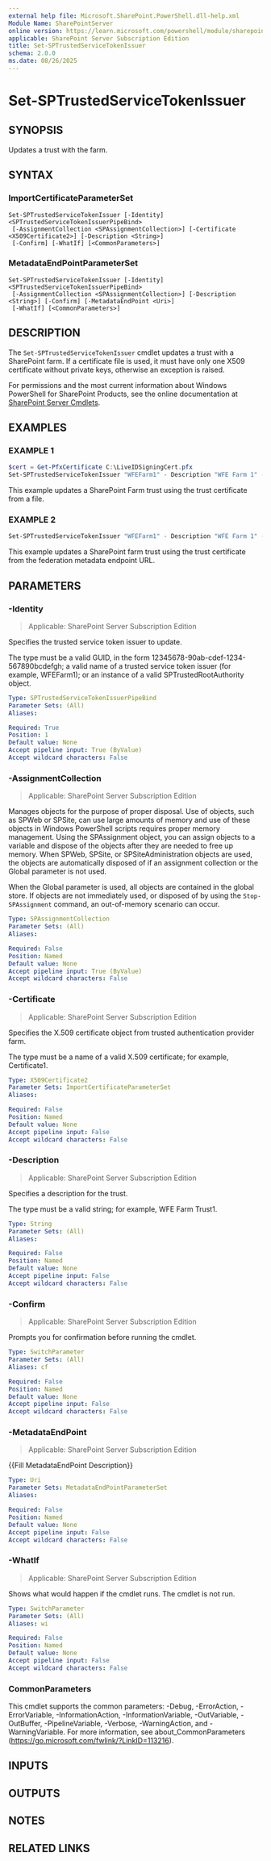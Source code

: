```yaml
---
external help file: Microsoft.SharePoint.PowerShell.dll-help.xml
Module Name: SharePointServer
online version: https://learn.microsoft.com/powershell/module/sharepoint-server/set-sptrustedservicetokenissuer
applicable: SharePoint Server Subscription Edition
title: Set-SPTrustedServiceTokenIssuer
schema: 2.0.0
ms.date: 08/26/2025
---
```


# Set-SPTrustedServiceTokenIssuer

## SYNOPSIS
Updates a trust with the farm.

## SYNTAX

### ImportCertificateParameterSet
```
Set-SPTrustedServiceTokenIssuer [-Identity] <SPTrustedServiceTokenIssuerPipeBind>
 [-AssignmentCollection <SPAssignmentCollection>] [-Certificate <X509Certificate2>] [-Description <String>]
 [-Confirm] [-WhatIf] [<CommonParameters>]
```

### MetadataEndPointParameterSet
```
Set-SPTrustedServiceTokenIssuer [-Identity] <SPTrustedServiceTokenIssuerPipeBind>
 [-AssignmentCollection <SPAssignmentCollection>] [-Description <String>] [-Confirm] [-MetadataEndPoint <Uri>]
 [-WhatIf] [<CommonParameters>]
```

## DESCRIPTION
The `Set-SPTrustedServiceTokenIssuer` cmdlet updates a trust with a SharePoint farm.
If a certificate file is used, it must have only one X509 certificate without private keys, otherwise an exception is raised.

For permissions and the most current information about Windows PowerShell for SharePoint Products, see the online documentation at [SharePoint Server Cmdlets](https://learn.microsoft.com/powershell/sharepoint/sharepoint-server/sharepoint-server-cmdlets).

## EXAMPLES

### EXAMPLE 1
```powershell
$cert = Get-PfxCertificate C:\LiveIDSigningCert.pfx
Set-SPTrustedServiceTokenIssuer "WFEFarm1" - Description "WFE Farm 1" - ImportTrustCertificate $cert
```

This example updates a SharePoint Farm trust using the trust certificate from a file.

### EXAMPLE 2
```powershell
Set-SPTrustedServiceTokenIssuer "WFEFarm1" - Description "WFE Farm 1" -FederationMetadataUrl "https://liveid.com/STS/2007/03/fedmetadata.xml"
```

This example updates a SharePoint farm trust using the trust certificate from the federation metadata endpoint URL.

## PARAMETERS

### -Identity

> Applicable: SharePoint Server Subscription Edition

Specifies the trusted service token issuer to update.

The type must be a valid GUID, in the form 12345678-90ab-cdef-1234-567890bcdefgh; a valid name of a trusted service token issuer (for example, WFEFarm1); or an instance of a valid SPTrustedRootAuthority object.

```yaml
Type: SPTrustedServiceTokenIssuerPipeBind
Parameter Sets: (All)
Aliases:

Required: True
Position: 1
Default value: None
Accept pipeline input: True (ByValue)
Accept wildcard characters: False
```

### -AssignmentCollection

> Applicable: SharePoint Server Subscription Edition

Manages objects for the purpose of proper disposal.
Use of objects, such as SPWeb or SPSite, can use large amounts of memory and use of these objects in Windows PowerShell scripts requires proper memory management.
Using the SPAssignment object, you can assign objects to a variable and dispose of the objects after they are needed to free up memory.
When SPWeb, SPSite, or SPSiteAdministration objects are used, the objects are automatically disposed of if an assignment collection or the Global parameter is not used.

When the Global parameter is used, all objects are contained in the global store.
If objects are not immediately used, or disposed of by using the `Stop-SPAssignment` command, an out-of-memory scenario can occur.

```yaml
Type: SPAssignmentCollection
Parameter Sets: (All)
Aliases:

Required: False
Position: Named
Default value: None
Accept pipeline input: True (ByValue)
Accept wildcard characters: False
```

### -Certificate

> Applicable: SharePoint Server Subscription Edition

Specifies the X.509 certificate object from trusted authentication provider farm.

The type must be a name of a valid X.509 certificate; for example, Certificate1.

```yaml
Type: X509Certificate2
Parameter Sets: ImportCertificateParameterSet
Aliases:

Required: False
Position: Named
Default value: None
Accept pipeline input: False
Accept wildcard characters: False
```

### -Description

> Applicable: SharePoint Server Subscription Edition

Specifies a description for the trust.

The type must be a valid string; for example, WFE Farm Trust1.

```yaml
Type: String
Parameter Sets: (All)
Aliases:

Required: False
Position: Named
Default value: None
Accept pipeline input: False
Accept wildcard characters: False
```

### -Confirm

> Applicable: SharePoint Server Subscription Edition

Prompts you for confirmation before running the cmdlet.

```yaml
Type: SwitchParameter
Parameter Sets: (All)
Aliases: cf

Required: False
Position: Named
Default value: None
Accept pipeline input: False
Accept wildcard characters: False
```

### -MetadataEndPoint

> Applicable: SharePoint Server Subscription Edition

{{Fill MetadataEndPoint Description}}

```yaml
Type: Uri
Parameter Sets: MetadataEndPointParameterSet
Aliases:

Required: False
Position: Named
Default value: None
Accept pipeline input: False
Accept wildcard characters: False
```

### -WhatIf

> Applicable: SharePoint Server Subscription Edition

Shows what would happen if the cmdlet runs.
The cmdlet is not run.

```yaml
Type: SwitchParameter
Parameter Sets: (All)
Aliases: wi

Required: False
Position: Named
Default value: None
Accept pipeline input: False
Accept wildcard characters: False
```

### CommonParameters
This cmdlet supports the common parameters: -Debug, -ErrorAction, -ErrorVariable, -InformationAction, -InformationVariable, -OutVariable, -OutBuffer, -PipelineVariable, -Verbose, -WarningAction, and -WarningVariable. For more information, see about_CommonParameters (https://go.microsoft.com/fwlink/?LinkID=113216).

## INPUTS

## OUTPUTS

## NOTES

## RELATED LINKS
